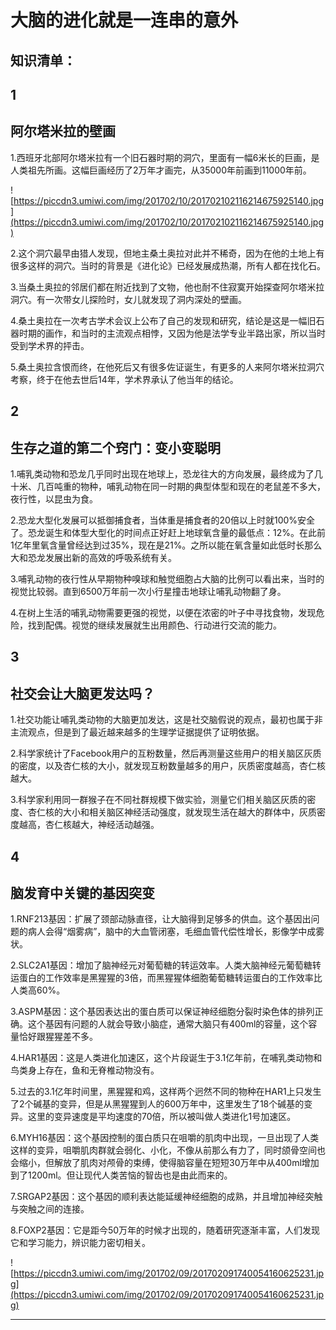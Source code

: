 # 大脑的进化就是一连串的意外

## 知识清单：

## 1

## 阿尔塔米拉的壁画

1.西班牙北部阿尔塔米拉有一个旧石器时期的洞穴，里面有一幅6米长的巨画，是人类祖先所画。这幅巨画经历了2万年才画完，从35000年前画到11000年前。

![https://piccdn3.umiwi.com/img/201702/10/201702102116214675925140.jpg](https://piccdn3.umiwi.com/img/201702/10/201702102116214675925140.jpg)

2.这个洞穴最早由猎人发现，但地主桑土奥拉对此并不稀奇，因为在他的土地上有很多这样的洞穴。当时的背景是《进化论》已经发展成热潮，所有人都在找化石。

3.当桑土奥拉的邻居们都在附近找到了文物，他也耐不住寂寞开始探查阿尔塔米拉洞穴。有一次带女儿探险时，女儿就发现了洞内深处的壁画。

4.桑土奥拉在一次考古学术会议上公布了自己的发现和研究，结论是这是一幅旧石器时期的画作，和当时的主流观点相悖，又因为他是法学专业半路出家，所以当时受到学术界的抨击。

5.桑土奥拉含恨而终，在他死后又有很多佐证诞生，有更多的人来阿尔塔米拉洞穴考察，终于在他去世后14年，学术界承认了他当年的结论。

## 2

## 生存之道的第二个窍门：变小变聪明

1.哺乳类动物和恐龙几乎同时出现在地球上，恐龙往大的方向发展，最终成为了几十米、几百吨重的物种，哺乳动物在同一时期的典型体型和现在的老鼠差不多大，夜行性，以昆虫为食。

2.恐龙大型化发展可以抵御捕食者，当体重是捕食者的20倍以上时就100%安全了。恐龙诞生和体型大型化的时间点正好赶上地球氧含量的最低点：12%。在此前1亿年里氧含量曾经达到过35%，现在是21%。之所以能在氧含量如此低时长那么大和恐龙发展出新的高效的呼吸系统有关。

3.哺乳动物的夜行性从早期物种嗅球和触觉细胞占大脑的比例可以看出来，当时的视觉比较弱。直到6500万年前一次小行星撞击地球让哺乳动物翻了身。

4.在树上生活的哺乳动物需要更强的视觉，以便在浓密的叶子中寻找食物，发现危险，找到配偶。视觉的继续发展就生出用颜色、行动进行交流的能力。

## 3

## 社交会让大脑更发达吗？

1.社交功能让哺乳类动物的大脑更加发达，这是社交脑假说的观点，最初也属于非主流观点，但是到了最近越来越多的生理学证据提供了证明依据。

2.科学家统计了Facebook用户的互粉数量，然后再测量这些用户的相关脑区灰质的密度，以及杏仁核的大小，就发现互粉数量越多的用户，灰质密度越高，杏仁核越大。

3.科学家利用同一群猴子在不同社群规模下做实验，测量它们相关脑区灰质的密度、杏仁核的大小和相关脑区神经活动强度，就发现生活在越大的群体中，灰质密度越高，杏仁核越大，神经活动越强。

## 4

## 脑发育中关键的基因突变

1.RNF213基因：扩展了颈部动脉直径，让大脑得到足够多的供血。这个基因出问题的病人会得“烟雾病”，脑中的大血管闭塞，毛细血管代偿性增长，影像学中成雾状。

2.SLC2A1基因：增加了脑神经元对葡萄糖的转运效率。人类大脑神经元葡萄糖转运蛋白的工作效率是黑猩猩的3倍，而黑猩猩体细胞葡萄糖转运蛋白的工作效率比人类高60%。

3.ASPM基因：这个基因表达出的蛋白质可以保证神经细胞分裂时染色体的排列正确。这个基因有问题的人就会导致小脑症，通常大脑只有400ml的容量，这个容量恰好跟猩猩差不多。

4.HAR1基因：这是人类进化加速区，这个片段诞生于3.1亿年前，在哺乳类动物和鸟类身上存在，鱼和无脊椎动物没有。

5.过去的3.1亿年时间里，黑猩猩和鸡，这样两个迥然不同的物种在HAR1上只发生了2个碱基的变异，但是从黑猩猩到人的600万年中，这里发生了18个碱基的变异。这里的变异速度是平均速度的70倍，所以被叫做人类进化1号加速区。

6.MYH16基因：这个基因控制的蛋白质只在咀嚼的肌肉中出现，一旦出现了人类这样的变异，咀嚼肌肉群就会弱化、小化，不像从前那么有力了，同时颌骨空间也会缩小，但解放了肌肉对颅骨的束缚，使得脑容量在短短30万年中从400ml增加到了1200ml。但让现代人类苦恼的智齿也是由此而来的。

7.SRGAP2基因：这个基因的顺利表达能延缓神经细胞的成熟，并且增加神经突触与突触之间的连接。

8.FOXP2基因：它是距今50万年的时候才出现的，随着研究逐渐丰富，人们发现它和学习能力，辨识能力密切相关。

![https://piccdn3.umiwi.com/img/201702/09/201702091740054160625231.jpg](https://piccdn3.umiwi.com/img/201702/09/201702091740054160625231.jpg)

---
